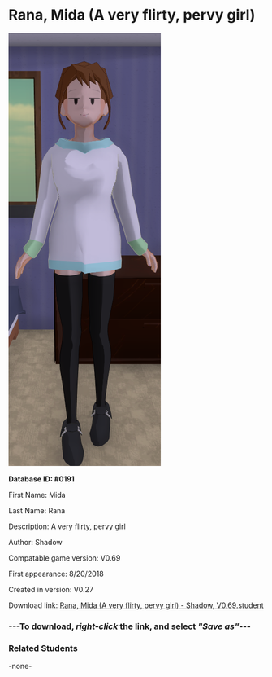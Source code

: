 # Rana, Mida (A very flirty, pervy girl)

<img src="../../Files/Images/Rana, Mida (A very flirty, pervy girl).png" title="Rana, Mida (A very flirty, pervy girl) - Shadow, V0.69">

**Database ID: #0191**

First Name: Mida

Last Name: Rana

Description: A very flirty, pervy girl

Author: Shadow

Compatable game version: V0.69

First appearance: 8/20/2018

Created in version: V0.27

Download link: <a href="https://raw.githubusercontent.com/Arbiter1223/Daigaku-Gurashi-Custom-Students/master/Files/Student%20Files/Rana%2C%20Mida%20(A%20very%20flirty%2C%20pervy%20girl)%20-%20Shadow%2C%20V0.69.student">Rana, Mida (A very flirty, pervy girl) - Shadow, V0.69.student</a>

### ---**To download, _right-click_ the link, and select _"Save as"_**---

### Related Students

-none-
